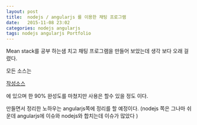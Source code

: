 ```yaml
---
layout: post
title:  nodejs / angularjs 를 이용한 채팅 프로그램
date:   2015-11-08 23:02
categories: nodejs angularjs 
tags: nodejs angularjs Portfolio
---
```



Mean stack를 공부 하는샘 치고 채팅 프로그램을 만들어 보았는데 생각 보다 오래 걸렸다. 

모든 소스는 

[작성소스](/portfolio/nodejs/nodejs_chatting.zip)

에 있으며 한 90% 완성도를 마쳤지만 사용은 할수 있을 정도 이다.

만들면서 정리한 노하우는 angularjs쪽에 정리를 할 예정이다. 
(nodejs 쪽은 그나마 쉬운데 angularjs에 이슈와 nodejs와 합치는데 이슈가 많았다 )

